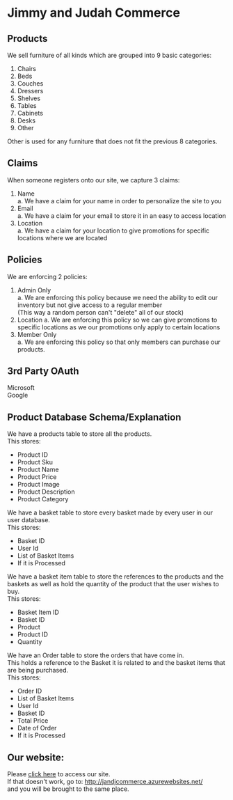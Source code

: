 # Jimmy and Judah Commerce 

## Products
We sell furniture of all kinds which are grouped into 9 basic categories:  
1. Chairs  
2. Beds  
3. Couches  
4. Dressers  
5. Shelves  
6. Tables  
7. Cabinets
8. Desks
9. Other  

Other is used for any furniture that does not fit the previous 8 categories.  

## Claims
When someone registers onto our site, we capture 3 claims:  
1. Name  
a. We have a claim for your name in order to personalize the site to you  
2. Email  
a. We have a claim for your email to store it in an easy to access location  
3. Location  
a. We have a claim for your location to give promotions for specific locations where we are located  

## Policies
We are enforcing 2 policies:  
1. Admin Only  
a. We are enforcing this policy because we need the ability to edit our inventory 
but not give access to a regular member  
(This way a random person can't "delete" all of our stock)  
2. Location
a. We are enforcing this policy so we can give promotions to specific locations 
as we our promotions only apply to certain locations  
3. Member Only  
a. We are enforcing this policy so that only members can purchase our products.  

## 3rd Party OAuth  
Microsoft  
Google  

## Product Database Schema/Explanation  
We have a products table to store all the products.  
This stores:  
  -  Product ID  
  -  Product Sku  
  -  Product Name  
  -  Product Price  
  -  Product Image  
  -  Product Description  
  -  Product Category  

We have a basket table to store every basket made by every user in our user database.  
This stores:  
  -  Basket ID  
  -  User Id  
  -  List of Basket Items  
  -  If it is Processed  

We have a basket item table to store the references to the products and the baskets 
as well as hold the quantity of the product that the user wishes to buy.  
This stores:  
  -  Basket Item ID
  -  Basket ID  
  -  Product  
  -  Product ID
  -  Quantity  

We have an Order table to store the orders that have come in.  
This holds a reference to the Basket it is related to and the basket items that are being purchased.  
This stores:  
  -  Order ID  
  -  List of Basket Items  
  -  User Id  
  -  Basket ID  
  -  Total Price  
  -  Date of Order  
  -  If it is Processed  

## Our website:  
Please [click here](http://jandjcommerce.azurewebsites.net/) to access our site.  
If that doesn't work, go to: 
http://jandjcommerce.azurewebsites.net/  
and you will be brought to the same place.  